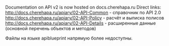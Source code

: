 Documentation on API v2 is now hosted on docs.cherehapa.ru
Direct links:
http://docs.cherehapa.ru/apiary/02-API-Common  - справочник по API 2.0
http://docs.cherehapa.ru/apiary/02-API-Policy  - расчёт и выписка полисов
http://docs.cherehapa.ru/apiary/02-API-Details - расширенные данные (основной перечень объектов и методов)

Файлы на языке apiblueprint напрямую более недоступны.
